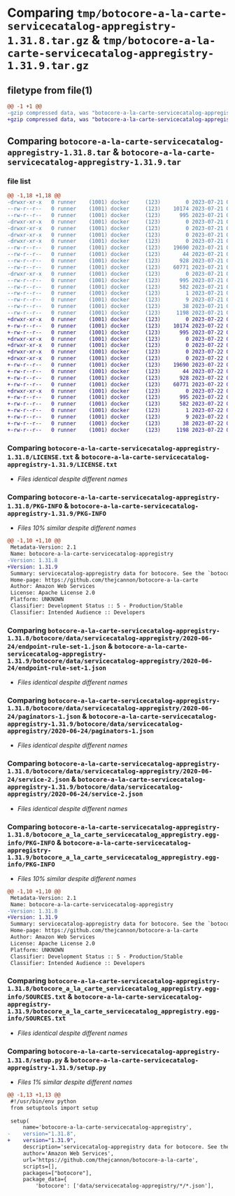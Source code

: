 # Comparing `tmp/botocore-a-la-carte-servicecatalog-appregistry-1.31.8.tar.gz` & `tmp/botocore-a-la-carte-servicecatalog-appregistry-1.31.9.tar.gz`

## filetype from file(1)

```diff
@@ -1 +1 @@
-gzip compressed data, was "botocore-a-la-carte-servicecatalog-appregistry-1.31.8.tar", last modified: Fri Jul 21 01:21:59 2023, max compression
+gzip compressed data, was "botocore-a-la-carte-servicecatalog-appregistry-1.31.9.tar", last modified: Sat Jul 22 01:20:59 2023, max compression
```

## Comparing `botocore-a-la-carte-servicecatalog-appregistry-1.31.8.tar` & `botocore-a-la-carte-servicecatalog-appregistry-1.31.9.tar`

### file list

```diff
@@ -1,18 +1,18 @@
-drwxr-xr-x   0 runner    (1001) docker     (123)        0 2023-07-21 01:21:59.151613 botocore-a-la-carte-servicecatalog-appregistry-1.31.8/
--rw-r--r--   0 runner    (1001) docker     (123)    10174 2023-07-21 01:21:58.000000 botocore-a-la-carte-servicecatalog-appregistry-1.31.8/LICENSE.txt
--rw-r--r--   0 runner    (1001) docker     (123)      995 2023-07-21 01:21:59.151613 botocore-a-la-carte-servicecatalog-appregistry-1.31.8/PKG-INFO
-drwxr-xr-x   0 runner    (1001) docker     (123)        0 2023-07-21 01:21:59.151613 botocore-a-la-carte-servicecatalog-appregistry-1.31.8/botocore/
-drwxr-xr-x   0 runner    (1001) docker     (123)        0 2023-07-21 01:21:59.151613 botocore-a-la-carte-servicecatalog-appregistry-1.31.8/botocore/data/
-drwxr-xr-x   0 runner    (1001) docker     (123)        0 2023-07-21 01:21:59.151613 botocore-a-la-carte-servicecatalog-appregistry-1.31.8/botocore/data/servicecatalog-appregistry/
-drwxr-xr-x   0 runner    (1001) docker     (123)        0 2023-07-21 01:21:59.151613 botocore-a-la-carte-servicecatalog-appregistry-1.31.8/botocore/data/servicecatalog-appregistry/2020-06-24/
--rw-r--r--   0 runner    (1001) docker     (123)    19690 2023-07-21 01:21:06.000000 botocore-a-la-carte-servicecatalog-appregistry-1.31.8/botocore/data/servicecatalog-appregistry/2020-06-24/endpoint-rule-set-1.json
--rw-r--r--   0 runner    (1001) docker     (123)       44 2023-07-21 01:21:06.000000 botocore-a-la-carte-servicecatalog-appregistry-1.31.8/botocore/data/servicecatalog-appregistry/2020-06-24/examples-1.json
--rw-r--r--   0 runner    (1001) docker     (123)      928 2023-07-21 01:21:06.000000 botocore-a-la-carte-servicecatalog-appregistry-1.31.8/botocore/data/servicecatalog-appregistry/2020-06-24/paginators-1.json
--rw-r--r--   0 runner    (1001) docker     (123)    60771 2023-07-21 01:21:06.000000 botocore-a-la-carte-servicecatalog-appregistry-1.31.8/botocore/data/servicecatalog-appregistry/2020-06-24/service-2.json
-drwxr-xr-x   0 runner    (1001) docker     (123)        0 2023-07-21 01:21:59.151613 botocore-a-la-carte-servicecatalog-appregistry-1.31.8/botocore_a_la_carte_servicecatalog_appregistry.egg-info/
--rw-r--r--   0 runner    (1001) docker     (123)      995 2023-07-21 01:21:59.000000 botocore-a-la-carte-servicecatalog-appregistry-1.31.8/botocore_a_la_carte_servicecatalog_appregistry.egg-info/PKG-INFO
--rw-r--r--   0 runner    (1001) docker     (123)      582 2023-07-21 01:21:59.000000 botocore-a-la-carte-servicecatalog-appregistry-1.31.8/botocore_a_la_carte_servicecatalog_appregistry.egg-info/SOURCES.txt
--rw-r--r--   0 runner    (1001) docker     (123)        1 2023-07-21 01:21:59.000000 botocore-a-la-carte-servicecatalog-appregistry-1.31.8/botocore_a_la_carte_servicecatalog_appregistry.egg-info/dependency_links.txt
--rw-r--r--   0 runner    (1001) docker     (123)        9 2023-07-21 01:21:59.000000 botocore-a-la-carte-servicecatalog-appregistry-1.31.8/botocore_a_la_carte_servicecatalog_appregistry.egg-info/top_level.txt
--rw-r--r--   0 runner    (1001) docker     (123)       38 2023-07-21 01:21:59.151613 botocore-a-la-carte-servicecatalog-appregistry-1.31.8/setup.cfg
--rw-r--r--   0 runner    (1001) docker     (123)     1198 2023-07-21 01:21:58.000000 botocore-a-la-carte-servicecatalog-appregistry-1.31.8/setup.py
+drwxr-xr-x   0 runner    (1001) docker     (123)        0 2023-07-22 01:20:59.809452 botocore-a-la-carte-servicecatalog-appregistry-1.31.9/
+-rw-r--r--   0 runner    (1001) docker     (123)    10174 2023-07-22 01:20:59.000000 botocore-a-la-carte-servicecatalog-appregistry-1.31.9/LICENSE.txt
+-rw-r--r--   0 runner    (1001) docker     (123)      995 2023-07-22 01:20:59.809452 botocore-a-la-carte-servicecatalog-appregistry-1.31.9/PKG-INFO
+drwxr-xr-x   0 runner    (1001) docker     (123)        0 2023-07-22 01:20:59.805452 botocore-a-la-carte-servicecatalog-appregistry-1.31.9/botocore/
+drwxr-xr-x   0 runner    (1001) docker     (123)        0 2023-07-22 01:20:59.805452 botocore-a-la-carte-servicecatalog-appregistry-1.31.9/botocore/data/
+drwxr-xr-x   0 runner    (1001) docker     (123)        0 2023-07-22 01:20:59.805452 botocore-a-la-carte-servicecatalog-appregistry-1.31.9/botocore/data/servicecatalog-appregistry/
+drwxr-xr-x   0 runner    (1001) docker     (123)        0 2023-07-22 01:20:59.805452 botocore-a-la-carte-servicecatalog-appregistry-1.31.9/botocore/data/servicecatalog-appregistry/2020-06-24/
+-rw-r--r--   0 runner    (1001) docker     (123)    19690 2023-07-22 01:20:09.000000 botocore-a-la-carte-servicecatalog-appregistry-1.31.9/botocore/data/servicecatalog-appregistry/2020-06-24/endpoint-rule-set-1.json
+-rw-r--r--   0 runner    (1001) docker     (123)       44 2023-07-22 01:20:09.000000 botocore-a-la-carte-servicecatalog-appregistry-1.31.9/botocore/data/servicecatalog-appregistry/2020-06-24/examples-1.json
+-rw-r--r--   0 runner    (1001) docker     (123)      928 2023-07-22 01:20:09.000000 botocore-a-la-carte-servicecatalog-appregistry-1.31.9/botocore/data/servicecatalog-appregistry/2020-06-24/paginators-1.json
+-rw-r--r--   0 runner    (1001) docker     (123)    60771 2023-07-22 01:20:09.000000 botocore-a-la-carte-servicecatalog-appregistry-1.31.9/botocore/data/servicecatalog-appregistry/2020-06-24/service-2.json
+drwxr-xr-x   0 runner    (1001) docker     (123)        0 2023-07-22 01:20:59.809452 botocore-a-la-carte-servicecatalog-appregistry-1.31.9/botocore_a_la_carte_servicecatalog_appregistry.egg-info/
+-rw-r--r--   0 runner    (1001) docker     (123)      995 2023-07-22 01:20:59.000000 botocore-a-la-carte-servicecatalog-appregistry-1.31.9/botocore_a_la_carte_servicecatalog_appregistry.egg-info/PKG-INFO
+-rw-r--r--   0 runner    (1001) docker     (123)      582 2023-07-22 01:20:59.000000 botocore-a-la-carte-servicecatalog-appregistry-1.31.9/botocore_a_la_carte_servicecatalog_appregistry.egg-info/SOURCES.txt
+-rw-r--r--   0 runner    (1001) docker     (123)        1 2023-07-22 01:20:59.000000 botocore-a-la-carte-servicecatalog-appregistry-1.31.9/botocore_a_la_carte_servicecatalog_appregistry.egg-info/dependency_links.txt
+-rw-r--r--   0 runner    (1001) docker     (123)        9 2023-07-22 01:20:59.000000 botocore-a-la-carte-servicecatalog-appregistry-1.31.9/botocore_a_la_carte_servicecatalog_appregistry.egg-info/top_level.txt
+-rw-r--r--   0 runner    (1001) docker     (123)       38 2023-07-22 01:20:59.809452 botocore-a-la-carte-servicecatalog-appregistry-1.31.9/setup.cfg
+-rw-r--r--   0 runner    (1001) docker     (123)     1198 2023-07-22 01:20:59.000000 botocore-a-la-carte-servicecatalog-appregistry-1.31.9/setup.py
```

### Comparing `botocore-a-la-carte-servicecatalog-appregistry-1.31.8/LICENSE.txt` & `botocore-a-la-carte-servicecatalog-appregistry-1.31.9/LICENSE.txt`

 * *Files identical despite different names*

### Comparing `botocore-a-la-carte-servicecatalog-appregistry-1.31.8/PKG-INFO` & `botocore-a-la-carte-servicecatalog-appregistry-1.31.9/PKG-INFO`

 * *Files 10% similar despite different names*

```diff
@@ -1,10 +1,10 @@
 Metadata-Version: 2.1
 Name: botocore-a-la-carte-servicecatalog-appregistry
-Version: 1.31.8
+Version: 1.31.9
 Summary: servicecatalog-appregistry data for botocore. See the `botocore-a-la-carte` package for more info.
 Home-page: https://github.com/thejcannon/botocore-a-la-carte
 Author: Amazon Web Services
 License: Apache License 2.0
 Platform: UNKNOWN
 Classifier: Development Status :: 5 - Production/Stable
 Classifier: Intended Audience :: Developers
```

### Comparing `botocore-a-la-carte-servicecatalog-appregistry-1.31.8/botocore/data/servicecatalog-appregistry/2020-06-24/endpoint-rule-set-1.json` & `botocore-a-la-carte-servicecatalog-appregistry-1.31.9/botocore/data/servicecatalog-appregistry/2020-06-24/endpoint-rule-set-1.json`

 * *Files identical despite different names*

### Comparing `botocore-a-la-carte-servicecatalog-appregistry-1.31.8/botocore/data/servicecatalog-appregistry/2020-06-24/paginators-1.json` & `botocore-a-la-carte-servicecatalog-appregistry-1.31.9/botocore/data/servicecatalog-appregistry/2020-06-24/paginators-1.json`

 * *Files identical despite different names*

### Comparing `botocore-a-la-carte-servicecatalog-appregistry-1.31.8/botocore/data/servicecatalog-appregistry/2020-06-24/service-2.json` & `botocore-a-la-carte-servicecatalog-appregistry-1.31.9/botocore/data/servicecatalog-appregistry/2020-06-24/service-2.json`

 * *Files identical despite different names*

### Comparing `botocore-a-la-carte-servicecatalog-appregistry-1.31.8/botocore_a_la_carte_servicecatalog_appregistry.egg-info/PKG-INFO` & `botocore-a-la-carte-servicecatalog-appregistry-1.31.9/botocore_a_la_carte_servicecatalog_appregistry.egg-info/PKG-INFO`

 * *Files 10% similar despite different names*

```diff
@@ -1,10 +1,10 @@
 Metadata-Version: 2.1
 Name: botocore-a-la-carte-servicecatalog-appregistry
-Version: 1.31.8
+Version: 1.31.9
 Summary: servicecatalog-appregistry data for botocore. See the `botocore-a-la-carte` package for more info.
 Home-page: https://github.com/thejcannon/botocore-a-la-carte
 Author: Amazon Web Services
 License: Apache License 2.0
 Platform: UNKNOWN
 Classifier: Development Status :: 5 - Production/Stable
 Classifier: Intended Audience :: Developers
```

### Comparing `botocore-a-la-carte-servicecatalog-appregistry-1.31.8/botocore_a_la_carte_servicecatalog_appregistry.egg-info/SOURCES.txt` & `botocore-a-la-carte-servicecatalog-appregistry-1.31.9/botocore_a_la_carte_servicecatalog_appregistry.egg-info/SOURCES.txt`

 * *Files identical despite different names*

### Comparing `botocore-a-la-carte-servicecatalog-appregistry-1.31.8/setup.py` & `botocore-a-la-carte-servicecatalog-appregistry-1.31.9/setup.py`

 * *Files 1% similar despite different names*

```diff
@@ -1,13 +1,13 @@
 #!/usr/bin/env python
 from setuptools import setup
 
 setup(
     name='botocore-a-la-carte-servicecatalog-appregistry',
-    version="1.31.8",
+    version="1.31.9",
     description='servicecatalog-appregistry data for botocore. See the `botocore-a-la-carte` package for more info.',
     author='Amazon Web Services',
     url='https://github.com/thejcannon/botocore-a-la-carte',
     scripts=[],
     packages=["botocore"],
     package_data={
         'botocore': ['data/servicecatalog-appregistry/*/*.json'],
```


